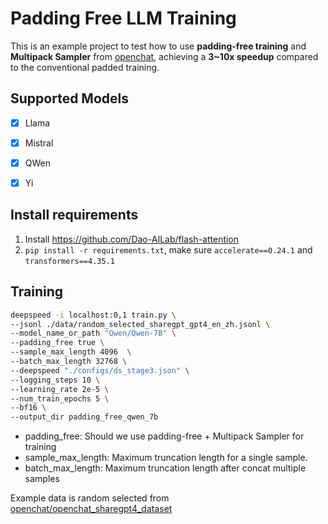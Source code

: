 # Padding Free LLM Training

This is an example project to test how to use **padding-free training** and **Multipack Sampler** from [openchat](https://github.com/imoneoi/openchat),
achieving a **3~10x speedup** compared to the conventional padded training. 

## Supported Models
- [x] Llama
- [x] Mistral
- [x] QWen
- [x] Yi


## Install requirements

1. Install https://github.com/Dao-AILab/flash-attention
2. `pip install -r requirements.txt`, make sure `accelerate==0.24.1` and `transformers==4.35.1`

## Training

```bash
deepspeed -i localhost:0,1 train.py \
--jsonl ./data/random_selected_sharegpt_gpt4_en_zh.jsonl \
--model_name_or_path "Qwen/Qwen-7B" \
--padding_free true \
--sample_max_length 4096  \
--batch_max_length 32768 \
--deepspeed "./configs/ds_stage3.json" \
--logging_steps 10 \
--learning_rate 2e-5 \
--num_train_epochs 5 \
--bf16 \
--output_dir padding_free_qwen_7b
```

- padding_free: Should we use padding-free + Multipack Sampler for training
- sample_max_length: Maximum truncation length for a single sample.
- batch_max_length: Maximum truncation length after concat multiple samples

Example data is random selected from [openchat/openchat_sharegpt4_dataset](https://huggingface.co/datasets/openchat/openchat_sharegpt4_dataset)
